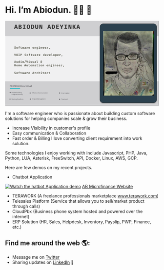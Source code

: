 # Hi. I’m Abiodun. :raising_hand_man: :wave:
<img src="https://raw.githubusercontent.com/Asof-div/Asof-div/master/imgs/aboutme-header.png" alt="banner that says Abiodun Adeyinka - software engineer, VOIP Software developer, Audio/Visual & Home Automation engineer, Software Architect.">

I'm a software engineer who is passionate about building custom software solutions for helping companies scale & grow their business.
- Increase Visibility in customer's profile
- Easy communication & Collaboration
- Fast order & Billing
I love converting client requirement into work solution.

Some technologies I enjoy working with include Javascript, PHP, Java, Python, LUA, Asterisk, FreeSwitch, API, Docker, Linux, AWS, GCP.

Here are few demos on my recent projects.

- Chatbot Application  

[![Watch the hatbot Application demo](https://j.gifs.com/RO28VK.gif)](https://drive.google.com/file/d/147-wgbYpjgEGvG5eAyohekjmLb_lYLlu/view?usp=sharing)
<a href="https://www.ab-mfbnigeria.com" target="_blank">AB Microfinance Website</a>  
  
- TERAWORK (A freelance professionals marketplace www.terawork.com)
- Telesales Platform (Service that allows you to sell/market product through calls)
- CloudPbx (Business phone system hosted and powered over the internet)
- ERP Solution  (HR, Sales, Helpdesk, Inventory, Payslip, PWP, Finance, etc.)


## Find me around the web 🌎:
- Message me on <a href="https://twitter.com/am_Smartlife"> Twitter</a>
- Sharing updates on <a href="https://www.linkedin.com/in/abiodun-adeyinka-411938b6/">LinkedIn</a> 💼